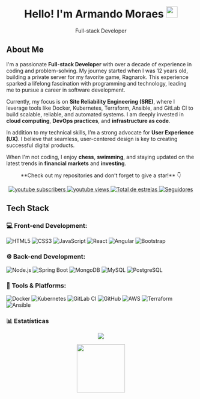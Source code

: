 <h1 align="center">Hello! I'm Armando Moraes <img src="https://raw.githubusercontent.com/kaueMarques/kaueMarques/master/hi.gif" width="30px"></h1>

<p align="center">Full-stack Developer </p>

## About Me

I'm a passionate **Full-stack Developer** with over a decade of experience in coding and problem-solving. My journey started when I was 12 years old, building a private server for my favorite game, Ragnarok. This experience sparked a lifelong fascination with programming and technology, leading me to pursue a career in software development.

Currently, my focus is on **Site Reliability Engineering (SRE)**, where I leverage tools like Docker, Kubernetes, Terraform, Ansible, and GitLab CI to build scalable, reliable, and automated systems. I am deeply invested in **cloud computing**, **DevOps practices**, and **infrastructure as code**.

In addition to my technical skills, I’m a strong advocate for **User Experience (UX)**. I believe that seamless, user-centered design is key to creating successful digital products.

When I'm not coding, I enjoy **chess**, **swimming**, and staying updated on the latest trends in **financial markets** and **investing**.

<p align="center">
  **Check out my repositories and don’t forget to give a star!** 👇
</p>
<p align="center">
    <a href="https://www.youtube.com/@mdk.devops?sub_confirmation=1">
        <img 
            alt="youtube subscribers" 
            title="Inscreva-se no meu canal" 
            src="https://custom-icon-badges.demolab.com/youtube/channel/subscribers/UCABHXz3xMLXR1iWmuxADGOA?color=%23E05D44&label=Inscreva-se&logo=video&logoColor=white&style=for-the-badge&labelColor=CE4630"
        />
    </a>
    <a href="https://www.youtube.com/@mdk.devops">
        <img 
            alt="youtube views" 
            title="Vizualizações no YouTube" 
            src="https://custom-icon-badges.demolab.com/youtube/channel/views/UCABHXz3xMLXR1iWmuxADGOA?color=%23E1AD0E&logo=eye&logoColor=white&style=for-the-badge&labelColor=C79600"
        />
    </a> 
    <a href="https://github.com/moraesarmando?tab=repositories&sort=stargazers">
        <img 
            alt="Total de estrelas" 
            title="Total de estrelas GitHub" 
            src="https://custom-icon-badges.demolab.com/github/stars/moraesarmando?color=55960c&style=for-the-badge&labelColor=488207&logo=star&label=estrelas"
        />
    </a>
    <a href="https://github.com/moraesarmando?tab=followers">
        <img 
            alt="Seguidores" 
            title="Me siga no GitHub" 
            src="https://custom-icon-badges.demolab.com/github/followers/moraesarmando?color=236ad3&labelColor=1155ba&style=for-the-badge&logo=github&label=Seguidores&logoColor=white"
        />
    </a>
</p>

## Tech Stack

### 💻 **Front-end Development:**

<p>
  <img src="https://img.shields.io/badge/-HTML5-E34F26?style=flat&logo=html5&logoColor=white" alt="HTML5" />
  <img src="https://img.shields.io/badge/-CSS3-1572B6?style=flat&logo=css3&logoColor=white" alt="CSS3" />
  <img src="https://img.shields.io/badge/-JavaScript-eed718?style=flat&logo=javascript&logoColor=ffffff" alt="JavaScript" />
  <img src="https://img.shields.io/badge/-React-000000?style=flat&logo=react&logoColor=00c8ff" alt="React" />
  <img src="https://img.shields.io/badge/-Angular-red?style=flat&logo=angular&logoColor=ffffff" alt="Angular" />
  <img src="https://img.shields.io/badge/-Bootstrap-563D7C?style=flat&logo=bootstrap&logoColor=white" alt="Bootstrap" />
</p>

### ⚙️ **Back-end Development:**

<p>
  <img src="https://img.shields.io/badge/-Node.js-3C873A?style=flat&logo=Node.js&logoColor=white" alt="Node.js" />
  <img src="https://img.shields.io/badge/Spring%20Boot-6DB33F?logo=spring&logoColor=white" alt="Spring Boot" />
  <img src="https://img.shields.io/badge/-MongoDB-4DB33D?style=flat&logo=mongodb&logoColor=FFFFFF" alt="MongoDB" />
  <img src="https://img.shields.io/badge/-MySQL-F29111?style=flat&logo=mysql&logoColor=FFFFFF" alt="MySQL" />
  <img src="https://img.shields.io/badge/-PostgreSQL-336791?style=flat&logo=postgresql&logoColor=white" alt="PostgreSQL" />
</p>

### 🔧 **Tools & Platforms:**

<p>
  <img src="https://img.shields.io/badge/-Docker-2496ED?style=flat&logo=docker&logoColor=white" alt="Docker" />
  <img src="https://img.shields.io/badge/-Kubernetes-326CE5?style=flat&logo=kubernetes&logoColor=white" alt="Kubernetes" />
  <img src="https://img.shields.io/badge/-GitLab%20CI-FCA121?style=flat&logo=gitlab&logoColor=white" alt="GitLab CI" />
  <img src="https://img.shields.io/badge/-GitHub-000000?style=flat&logo=github&logoColor=white" alt="GitHub" />
  <img src="https://img.shields.io/badge/-AWS-232F3E?style=flat&logo=amazonaws&logoColor=white" alt="AWS" />
  <img src="https://img.shields.io/badge/-Terraform-7B42BC?style=flat&logo=terraform&logoColor=white" alt="Terraform" />
  <img src="https://img.shields.io/badge/-Ansible-001D3D?style=flat&logo=ansible&logoColor=white" alt="Ansible" />
</p>

<!--

## Core Competencies

### 🚀 **Site Reliability Engineering (SRE) & DevOps**

- Building and maintaining scalable, high-performance systems
- Implementing CI/CD pipelines with tools like **GitLab CI**, **Jenkins**, and **Docker**
- Automating infrastructure using **Terraform**, **Ansible**, and **Kubernetes**
- Ensuring system reliability, availability, and performance in production environments

### 💻 **Full-stack Development**

- Expertise in both **front-end** and **back-end** technologies
- Proficient in **JavaScript**, **React**, **Angular**, **HTML5**, **CSS3**, **Node.js**, and **Spring Boot**
- Experience with **RESTful APIs**, **Microservices Architecture**, and **Database Design**

### 🛠 **Tools & Platforms**

- Version control and collaboration with **Git** and **GitHub**
- Cloud computing and infrastructure with **Google Cloud Platform** and **AWS**
- Containerization and orchestration with **Docker** and **Kubernetes**
- Working with various CI/CD tools, including **GitLab CI**, **Jenkins**, and **Travis CI**

---

## Professional Experience

### Site Reliability Engineer / DevOps Engineer

- Designed and implemented CI/CD pipelines to improve deployment speed and reliability.
- Automated infrastructure management using **Terraform** and **Ansible**, reducing manual intervention and errors.
- Led the adoption of **Docker** and **Kubernetes** to containerize applications and orchestrate them efficiently in production.
- Monitored and optimized application performance, ensuring high availability and minimal downtime.

### Full-stack Developer

- Developed user-facing web applications using **React** and **Angular**, enhancing user experience.
- Created and maintained back-end services using **Node.js** and **Spring Boot**, ensuring robust and scalable applications.
- Worked closely with product teams to ensure a smooth flow of features from development to deployment.
---


## Other Skills

- **SQL & NoSQL Databases**: Proficient in **MySQL**, **PostgreSQL**, **MongoDB**, and **Redis**
- **UX/UI Design**: Experience with user-centered design and wireframing
- **Agile Methodologies**: Agile, Scrum, and Kanban practices

-->

### 📊 Estatísticas

<p align="center">
  <img src="https://github-readme-stats.vercel.app/api?username=MoraesArmando&show_icons=true&hide_border=true&theme=dracula" />
</p>

<p align="center">
  <img src="https://github-readme-stats.anuraghazra1.vercel.app/api/top-langs/?username=MoraesArmando&layout=compact&hide_border=true&theme=dracula" height="128" />
</p>
